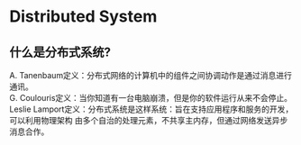 # Distributed System
## 什么是分布式系统?   
A. Tanenbaum定义：分布式网络的计算机中的组件之间协调动作是通过消息进行通讯。   
G. Coulouris定义：当你知道有一台电脑崩溃，但是你的软件运行从来不会停止。   
Leslie Lamport定义：分布式系统是这样系统：旨在支持应用程序和服务的开发，可以利用物理架构 由多个自治的处理元素，不共享主内存，但通过网络发送异步消息合作。
